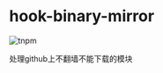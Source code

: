 # hook-binary-mirror

![tnpm](http://web.npm.alibaba-inc.com/badge/v/hook-binary-mirror.svg)

处理github上不翻墙不能下载的模块
